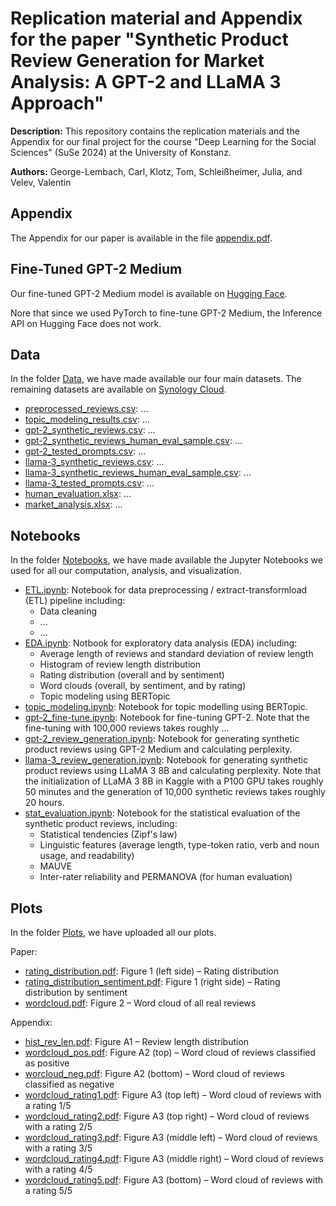 # **Replication material and Appendix for the paper "Synthetic Product Review Generation for Market Analysis: A GPT-2 and LLaMA 3 Approach"**
**Description:** This repository contains the replication materials and the Appendix for our final project for the course "Deep Learning for the Social Sciences" (SuSe 2024) at the University of Konstanz.

**Authors:** George-Lembach, Carl, Klotz, Tom, Schleißheimer, Julia, and Velev, Valentin

## Appendix
The Appendix for our paper is available in the file [appendix.pdf]().

## Fine-Tuned GPT-2 Medium
Our fine-tuned GPT-2 Medium model is available on [Hugging Face](https://huggingface.co/TomData/GPT2-review).

Nore that since we used PyTorch to fine-tune GPT-2 Medium, the Inference API on Hugging Face does not work.

## Data
In the folder [Data](https://github.com/valentin-velev29/DLSS-24-Project-Replication-Material/tree/main/Data), we have made available our four main datasets. The remaining datasets are available on [Synology Cloud](https://T34278926.quickconnect.to/d/s/ziemTGVVHGhyI6UHtWm7P9qA4fkL730m/d_yA3FB3AKlZC2PuJi0EphdTXlMTogjB-K7Ug0fCgmws ).

* [preprocessed_reviews.csv](): ...
* [topic_modeling_results.csv](): ...
* [gpt-2_synthetic_reviews.csv](): ...
* [gpt-2_synthetic_reviews_human_eval_sample.csv](): ...
* [gpt-2_tested_prompts.csv](): ...
* [llama-3_synthetic_reviews.csv](): ...
* [llama-3_synthetic_reviews_human_eval_sample.csv](): ...
* [llama-3_tested_prompts.csv](): ...
* [human_evaluation.xlsx](): ...
* [market_analysis.xlsx](): ...

## Notebooks
In the folder [Notebooks](https://github.com/valentin-velev29/DLSS-24-Project-Replication-Material/tree/main/Notebooks), we have made available the Jupyter Notebooks we used for all our computation, analysis, and visualization.

* [ETL.ipynb](): Notebook for data preprocessing / extract-transformload (ETL) pipeline including:
  * Data cleaning
  * ...
  * ...
* [EDA.ipynb](): Notbook for exploratory data analysis (EDA) including:
  * Average length of reviews and standard deviation of review length
  * Histogram of review length distribution
  * Rating distribution (overall and by sentiment)
  * Word clouds (overall, by sentiment, and by rating)
  * Topic modeling using BERTopic
* [topic_modeling.ipynb](): Notebook for topic modelling using BERTopic.
* [gpt-2_fine-tune.ipynb](): Notebook for fine-tuning GPT-2. Note that the fine-tuning with 100,000 reviews takes roughly ...
* [gpt-2_review_generation.ipynb](): Notebook for generating synthetic product reviews using GPT-2 Medium and calculating perplexity.
* [llama-3_review_generation.ipynb](): Notebook for generating synthetic product reviews using LLaMA 3 8B and calculating perplexity. Note that the initialization of LLaMA 3 8B in Kaggle with a P100 GPU takes roughly 50 minutes and the generation of 10,000 synthetic reviews takes roughly 20 hours.
* [stat_evaluation.ipynb](): Notebook for the statistical evaluation of the synthetic product reviews, including:
  * Statistical tendencies (Zipf's law)
  * Linguistic features (average length, type-token ratio, verb and noun usage, and readability)
  * MAUVE
  * Inter-rater reliability and PERMANOVA (for human evaluation)

## Plots
In the folder [Plots](https://github.com/valentin-velev29/DLSS-24-Project-Replication-Material/tree/main/Plots), we have uploaded all our plots.

Paper:
* [rating_distribution.pdf](https://github.com/valentin-velev29/DLSS-24-Project-Replication-Material/blob/main/Plots/rating_distribution.pdf): Figure 1 (left side) &ndash; Rating distribution
* [rating_distribution_sentiment.pdf](https://github.com/valentin-velev29/DLSS-24-Project-Replication-Material/blob/main/Plots/rating_distribution_sentiment.pdf): Figure 1 (right side) &ndash; Rating distribution by sentiment
* [wordcloud.pdf](https://github.com/valentin-velev29/DLSS-24-Project-Replication-Material/blob/main/Plots/wordcloud.pdf): Figure 2 &ndash; Word cloud of all real reviews

Appendix:
* [hist_rev_len.pdf](https://github.com/valentin-velev29/DLSS-24-Project-Replication-Material/blob/main/Plots/hist_rev_len.pdf): Figure A1 &ndash; Review length distribution
* [wordcloud_pos.pdf](https://github.com/valentin-velev29/DLSS-24-Project-Replication-Material/blob/main/Plots/wordcloud_pos.pdf): Figure A2 (top) &ndash; Word cloud of reviews classified as positive 
* [worcloud_neg.pdf](https://github.com/valentin-velev29/DLSS-24-Project-Replication-Material/blob/main/Plots/wordcloud_neg.pdf): Figure A2 (bottom) &ndash; Word cloud of reviews classified as negative
* [wordcloud_rating1.pdf](https://github.com/valentin-velev29/DLSS-24-Project-Replication-Material/blob/main/Plots/wordcloud_rating1.pdf): Figure A3 (top left) &ndash; Word cloud of reviews with a rating 1/5
* [wordcloud_rating2.pdf](https://github.com/valentin-velev29/DLSS-24-Project-Replication-Material/blob/main/Plots/wordcloud_rating2.pdf): Figure A3 (top right) &ndash; Word cloud of reviews with a rating 2/5
* [wordcloud_rating3.pdf](https://github.com/valentin-velev29/DLSS-24-Project-Replication-Material/blob/main/Plots/wordcloud_rating3.pdf): Figure A3 (middle left) &ndash; Word cloud of reviews with a rating 3/5
* [wordcloud_rating4.pdf](https://github.com/valentin-velev29/DLSS-24-Project-Replication-Material/blob/main/Plots/wordcloud_rating4.pdf): Figure A3 (middle right) &ndash; Word cloud of reviews with a rating 4/5
* [wordcloud_rating5.pdf](https://github.com/valentin-velev29/DLSS-24-Project-Replication-Material/blob/main/Plots/wordcloud_rating5.pdf): Figure A3 (bottom) &ndash; Word cloud of reviews with a rating 5/5
